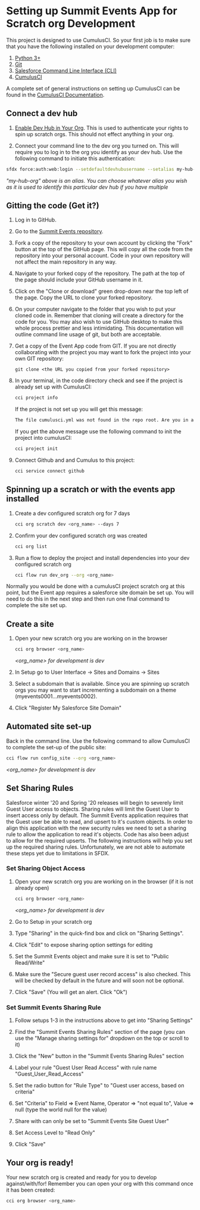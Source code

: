 # Setting up Summit Events App for Scratch org Development

This project is designed to use CumulusCI. So your first job is to make sure that you have the following installed on your development computer:

1. [Python 3+](https://www.python.org/downloads/)
2. [Git](https://git-scm.com/downloads)
3. [Salesforce Command Line Interface (CLI)](https://developer.salesforce.com/docs/atlas.en-us.sfdx_setup.meta/sfdx_setup/sfdx_setup_install_cli.htm#sfdx_setup_install_cli)
4. [CumulusCI](https://cumulusci.readthedocs.io/en/latest/install.html#installing-cumulusci)

A complete set of general instructions on setting up CumulusCI can be found in the [CumulusCI Documentation](https://cumulusci.readthedocs.io/en/latest/tutorial.html).

## Connect a dev hub

1. [Enable Dev Hub in Your Org](https://developer.salesforce.com/docs/atlas.en-us.sfdx_setup.meta/sfdx_setup/sfdx_setup_enable_devhub.htm). This is used to authenticate your rights to spin up scratch orgs.
This should not effect anything in your org.

2.  Connect your command line to the dev org you turned on. This will require you to log in to the org you identify as your dev hub. Use the following command to initiate this authentication:

```bash
sfdx force:auth:web:login --setdefaultdevhubusername --setalias my-hub-org
```

*"my-hub-org" above is an alias. You can choose whatever alias you wish as it is used to identify this
particular dev hub if you have multiple*

## Gitting the code (Get it?)

1. Log in to GitHub.

2. Go to the [Summit Events repository](https://summitevt.org).

3. Fork a copy of the repository to your own account by clicking the "Fork" button at the top of the
GitHub page. This will copy all the code from the repository into your personal account. Code in your
own repository will not affect the main repository in any way.

4. Navigate to your forked copy of the repository. The path at the top of the page should include your
GitHub username in it.

5. Click on the "Clone or download" green drop-down near the top left of the page. Copy the URL to clone
your forked repository.

6. On your computer navigate to the folder that you wish to put your cloned code in. Remember that
cloning will create a directory for the code for you. You may also wish to use GitHub desktop to 
make this whole process prettier and less intimidating. This documentation will outline command 
line usage of git, but both are acceptable.

1. Get a copy of the Event App code from GIT. If you are not directly collaborating with the 
 project you may want to fork the project into your own GIT repository:

    ```git
    git clone <the URL you copied from your forked repository>
    ```

2. In your terminal, in the code directory check and see if the project is already 
set up with CumulusCI:

    ```bash
    cci project info
    ```
   
   If the project is not set up you will get this message:
   
   ```bash
   The file cumulusci.yml was not found in the repo root. Are you in a CumulusCI project directory?
   ```
   
   If you get the above message use the following command to init the project into cumulusCI:
   
   ```bash
   cci project init
   ```

3. Connect Github and and Cumulus to this project:

   ```bash
   cci service connect github
   ```

## Spinning up a scratch or with the events app installed

1. Create a dev configured scratch org for 7 days
    ```bash 
    cci org scratch dev <org_name> --days 7
    ```

2. Confirm your dev configured scratch org was created
    ```bash 
    cci org list
    ```

3. Run a flow to deploy the project and install dependencies into your dev configured scratch org
    ```bash 
    cci flow run dev_org --org <org_name>
    ```

Normally you would be done with a cumulusCI project scratch org at this point, but the Event app requires a salesforce site domain
be set up. You will need to do this in the next step and then run one final command to complete the site set up.

## Create a site

1. Open your new scratch org you are working on in the browser

   ```bash 
   cci org browser <org_name> 
   ```
   *<org_name> for development is dev*
   
2. In Setup go to User Interface -> Sites and Domains -> Sites

3. Select a subdomain that is available. Since you are spinning up scratch orgs you may want to start incrementing a subdomain on a theme (myevents0001...myevents0002).

4. Click "Register My Salesforce Site Domain"

## Automated site set-up

Back in the command line. Use the following command to allow CumulusCI to complete the set-up of the public site:
```bash
cci flow run config_site --org <org_name>
```

*<org_name> for development is dev*

## Set Sharing Rules

Salesforce winter '20 and Spring '20 releases will begin to severely limit Guest User access to objects.
Sharing rules will limit the Guest User to insert access only by default. The Summit Events application requires
that the Guest user be able to read, and upsert to it's custom objects. In order to align this application with 
the new security rules we need to set a sharing rule to allow the application to read it's objects. Code has also
been adjust to allow for the required upserts. The following instructions will help you set up the required sharing rules.
Unfortunately, we are not able to automate these steps yet due to limitations in SFDX.

### Set Sharing Object Access

1. Open your new scratch org you are working on in the browser (if it is not already open)

   ```bash 
   cci org browser <org_name> 
   ```
   *<org_name> for development is dev*
   
2. Go to Setup in your scratch org 

3. Type "Sharing" in the quick-find box and click on "Sharing Settings".

4. Click "Edit" to expose sharing option settings for editing

5. Set the Summit Events object and make sure it is set to "Public Read/Write"

6. Make sure the "Secure guest user record access" is also checked. This will be checked by default in the future and will soon not be optional.

7. Click "Save" (You will get an alert. Click "Ok")

### Set Summit Events Sharing Rule

1. Follow setups 1-3 in the instructions above to get into "Sharing Settings"

2. Find the "Summit Events Sharing Rules" section of the page (you can use the "Manage sharing settings for" dropdown on the top or scroll to it)

3. Click the "New" button in the "Summit Events Sharing Rules" section

4. Label your rule "Guest User Read Access" with rule name "Guest_User_Read_Access"

5. Set the radio button for "Rule Type" to "Guest user access, based on criteria"

6. Set "Criteria" to Field => Event Name, Operator => "not equal to", Value => null  (type the world null for the value)

7. Share with can only be set to "Summit Events Site Guest User"

8. Set Access Level to "Read Only"

9. Click "Save"

## Your org is ready!

Your new scratch org is created and ready for you to develop against/with/for! Remember you can open your org with this command once it has been created:

```bash
cci org browser <org_name>
```
